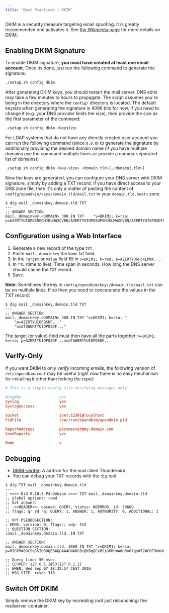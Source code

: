 ```yaml
---
title: 'Best Practices | DKIM'
---
```


DKIM is a security measure targeting email spoofing. It is greatly recommended one activates it. See [the Wikipedia page](https://en.wikipedia.org/wiki/DomainKeys_Identified_Mail) for more details on DKIM.

## Enabling DKIM Signature

To enable DKIM signature, **you must have created at least one email account**. Once its done, just run the following command to generate the signature:

```sh
./setup.sh config dkim
```

After generating DKIM keys, you should restart the mail server. DNS edits may take a few minutes to hours to propagate. The script assumes you're being in the directory where the `config/` directory is located. The default keysize when generating the signature is 4096 bits for now. If you need to change it (e.g. your DNS provider limits the size), then provide the size as the first parameter of the command:

```sh
./setup.sh config dkim <keysize>
```

For LDAP systems that do not have any directly created user account you can run the following command (since `8.0.0`) to generate the signature by additionally providing the desired domain name (if you have multiple domains use the command multiple times or provide a comma-separated list of domains): 

```sh
./setup.sh config dkim <key-size> <domain.tld>[,<domain2.tld>]
```

Now the keys are generated, you can configure your DNS server with DKIM signature, simply by adding a TXT record. If you have direct access to your DNS zone file, then it's only a matter of pasting the content of `config/opendkim/keys/domain.tld/mail.txt` in your `domain.tld.hosts` zone.

```console
$ dig mail._domainkey.domain.tld TXT
---
;; ANSWER SECTION
mail._domainkey.<DOMAIN> 300 IN TXT    "v=DKIM1; k=rsa; p=AZERTYUIOPQSDFGHJKLMWXCVBN/AZERTYUIOPQSDFGHJKLMWXCVBN/AZERTYUIOPQSDFGHJKLMWXCVBN/AZERTYUIOPQSDFGHJKLMWXCVBN/AZERTYUIOPQSDFGHJKLMWXCVBN/AZERTYUIOPQSDFGHJKLMWXCVBN/AZERTYUIOPQSDFGHJKLMWXCVBN/AZERTYUIOPQSDFGHJKLMWXCVBN"
```

## Configuration using a Web Interface

1. Generate a new record of the type `TXT`.
2. Paste `mail._domainkey` the `Name` txt field.
3. In the `Target` or `Value` field fill in `v=DKIM1; k=rsa; p=AZERTYUGHJKLMWX...`.
4. In `TTL` (time to live): Time span in seconds. How long the DNS server should cache the `TXT` record.
5. Save.

**Note**: Sometimes the key in `config/opendkim/keys/domain.tld/mail.txt` can be on multiple lines. If so then you need to concatenate the values in the TXT record:

```console
$ dig mail._domainkey.domain.tld TXT
---
;; ANSWER SECTION
mail._domainkey.<DOMAIN> 300 IN TXT "v=DKIM1; k=rsa; "
    "p=AZERTYUIOPQSDF..."
    "asdfQWERTYUIOPQSDF..."
```

The target (or value) field must then have all the parts together: `v=DKIM1; k=rsa; p=AZERTYUIOPQSDF...asdfQWERTYUIOPQSDF...`

## Verify-Only

If you want DKIM to only _verify_ incoming emails, the following version of `/etc/opendkim.conf` may be useful (right now there is no easy mechanism for installing it other than forking the repo):

```conf
# This is a simple config file verifying messages only

#LogWhy                 yes
Syslog                  yes
SyslogSuccess           yes

Socket                  inet:12301@localhost
PidFile                 /var/run/opendkim/opendkim.pid

ReportAddress           postmaster@my-domain.com
SendReports             yes

Mode                    v
```

## Debugging

- [DKIM-verifer](https://addons.mozilla.org/en-US/thunderbird/addon/dkim-verifier): A add-on for the mail client Thunderbird.
- You can debug your TXT records with the `dig` tool.

```console
$ dig TXT mail._domainkey.domain.tld
---
; <<>> DiG 9.10.3-P4-Debian <<>> TXT mail._domainkey.domain.tld
;; global options: +cmd
;; Got answer:
;; ->>HEADER<<- opcode: QUERY, status: NOERROR, id: 39669
;; flags: qr rd ra; QUERY: 1, ANSWER: 1, AUTHORITY: 0, ADDITIONAL: 1

;; OPT PSEUDOSECTION:
; EDNS: version: 0, flags:; udp: 512
;; QUESTION SECTION:
;mail._domainkey.domain.tld. IN	TXT

;; ANSWER SECTION:
mail._domainkey.domain.tld. 3600 IN TXT "v=DKIM1; k=rsa; p=MIGfMA0GCSqGSIb3DQEBAQUAA4GNADCBiQKBgQCxBSjG6RnWAdU3oOlqsdf2WC0FOUmU8uHVrzxPLW2R3yRBPGLrGO1++yy3tv6kMieWZwEBHVOdefM6uQOQsZ4brahu9lhG8sFLPX4MaKYN/NR6RK4gdjrZu+MYSdfk3THgSbNwIDAQAB"

;; Query time: 50 msec
;; SERVER: 127.0.1.1#53(127.0.1.1)
;; WHEN: Wed Sep 07 18:22:57 CEST 2016
;; MSG SIZE  rcvd: 310
```

## Switch Off DKIM

Simply remove the DKIM key by recreating (not just relaunching) the mailserver container.

